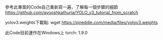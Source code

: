 參考此專案的Code自己重新寫一遍，了解每一個步驟的細節
https://github.com/ayooshkathuria/YOLO_v3_tutorial_from_scratch


yolov3.weights下載點:
wget https://pjreddie.com/media/files/yolov3.weights 


此Code目前運作在Windows上
torch: 1.9.0